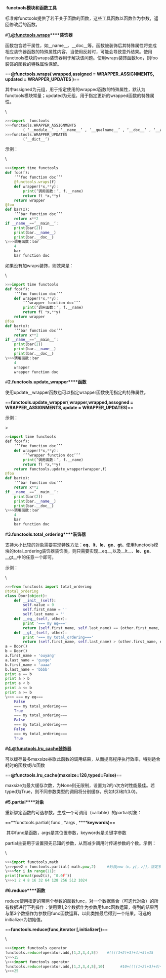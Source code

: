 ​														**functools模块和函数工具**

标准库functools提供了若干关于函数的函数，这些工具函数以函数作为参数，返回修改后的函数。

#**1.@functools.wraps****装饰器**

函数包含若干属性，如__name__、__doc__等。函数被装饰后其特殊属性将变成相应装饰器函数的特殊属性内容，当使用反射时，可能会导致意外结果。使用functools模块的wraps装饰器用于解决该问题。使用wraps装饰函数foo，则foo装饰的函数的特殊属性保留。

==**@functools.wraps( wrapped,assigned = WRAPPER_ASSIGNMENTS, updated = WRAPPER_UPDATES )**==

其中assigned为元组，用于指定使用的wrapped函数的特殊属性，默认为functools模块常量；updated为元组，用于指定更新的wrapped函数的特殊属性。

\

```python
>>>import  functools
>>>functools.WRAPPER_ASSIGNMENTS
		( ‘__module__’ , ‘__name__’ , ‘__qualname__’ , ‘__doc__’ , ‘__annotations__’)
>>>functools.WRAPPER_UPDATES
		(‘__dict__’)
```

示例：

\

```python
>>>import time functools
def foo(f):
	‘’’foo function doc’’’
	@functools.wraps(f)
	def wrapper(*x,**y):
		print(‘调用函数：’, f.__name)
		return f( *x,**y)
	return wrapper
@foo
def bar(x):
	‘’’bar function doc’’’
	return x**2
if __name__==’__main__’:
	print(bar(2))
	print(bar.__name__)
	print(bar.__doc__)
\>>>调用函数：bar
	4
	bar
	bar function doc
```

如果没有加wraps装饰，则效果是：

\

```python
>>>import time functools
def foo(f):
	‘’’foo function doc’’’
	def wrapper(*x,**y):
		‘’’wrapper function doc’’’
		print(‘调用函数：’, f.__name)
		return f( *x,**y)
	return wrapper
@foo
def bar(x):
	‘’’bar function doc’’’
	return x**2
if __name__==’__main__’:
	print(bar(2))
	print(bar.__name__)
	print(bar.__doc__)
\>>>调用函数：bar
	4
	wrapper
	wrapper function doc
```



#**2.functools.update_wrapper****函数**

使用update__wrapper函数也可以指定wrapper函数使用指定的特殊属性。

==**functools.update_wrapper( wrapper,wrapped,assogned = WRAPPER_ASSIGNMENTS,update = WRAPPER_UPDATES)**==

示例：

\>

```python
>>import time functools
​def foo(f):
	‘’’foo function doc’’’
	def wrapper(*x,**y):
		‘’’wrapper function doc’’’
		print(‘调用函数：’, f.__name)
		return f( *x,**y)
	return functools.update_wrapper(wrapper,f)
@foo
def bar(x):
	‘’’bar function doc’’’
	return x**2
if __name__==’__main__’:
	print(bar(2))
	print(bar.__name__)
	print(bar.__doc__)
\>>>调用函数：bar
	4
	bar
	bar function doc
```

#**3.functools.total_ordering****装饰器**

​	支持大小比较的对象需要实现特殊方法：__eq__、__lt__、__le__、__ge__、__gt__。使用functools模块的total_ordering装饰器装饰类，则只需要实现__eq__,以及__lt__、__le__、__ge__、__gt__中的任意一个即可。

示例：

\

```python
>>>from functools import total_ordering
@total_ordering
class Door(object):
​    def __init__(self):
​        self.value = 0
​        self.first_name = ''
​        self.last_name = ''
​    def __eq__(self, other):
​        print '=== my eq==='
​        return (self.first_name, self.last_name) == (other.first_name, other.last_name)
​    def __gt__(self, other):
​        print '=== my total_ordering==='
​        return (self.first_name, self.last_name) > (other.first_name, other.last_name)
a = Door()
b = Door()
a.first_name = 'ouyang'
a.last_name = 'guoge'
b.first_name = 'aaaa'
b.last_name = 'bbbb'
print a == b
print a > b
print a < b
print a <= b
print a >= b
\>>> === my eq===
​    False
​    === my total_ordering===
​    True
​    === my total_ordering===
​    False
​    === my total_ordering===
​    False
​    === my total_ordering===
​    True
```

**#4.@functools.lru_cache装饰器**

​	可以缓存最多maxsize谷歌此函数的调用结果，从而提高程序执行效率，特别适合耗时的函数或i/o函数

==**@functools.lru_cache(maxsize=128,typed=False)**==

​	maxsize为最大缓存次数，为None则无限制，设置为2的n次方时性能最佳。若typed为True，则不同参数类型的调用将分别缓存，例如f(3)和f(3.0)。

**#5.partial****对象**

​	重新绑定函数的可选参数，生成一个可调用（callable）的partial对象：

==**functools.partial( func , *args , ******keywords)**==

​	其中func是函数，args是其位置参数，keywords是关键字参数

​	partial主要用于设置预先已知的参数，从而减少调用时传递参数的个数。示例：

\

```python
>>>import functools,math
\>>>pow2 = functools.partial( math.pow,2)     #封装pow（x，y[，z]），指定参数x=2
\>>>for i in range(11):
print(format(pow2(i), ‘0.0f’))
\>>>1 2 4 8 16 32 64 128 256 512 1024
```

**#6.reduce****函数**

reduce使用指定的带两个参数的函数func，对一个数据集合（可迭代对象）的所有数据进行下列操作：使用第1,2个数据作为参数用func函数运算，得到的结果再与第3个数据作为参数用func函数运算，以此类推最后得到一个结果。可选的initializer为初始值。

==**functools.reduce(func,iterator [,initializer])**==

\

```python
>>>import functools operator
functools.reduce(operator.add,[1,2,3,4,5])    #((((1+2)+3)+4)+5)=15
\>>>15
\>>>import functools operator
functools.reduce(operator.add,[1,2,3,4,5],10)       #10+((((1+2)+3)+4)+5)=25
\>>>25
```

 

 